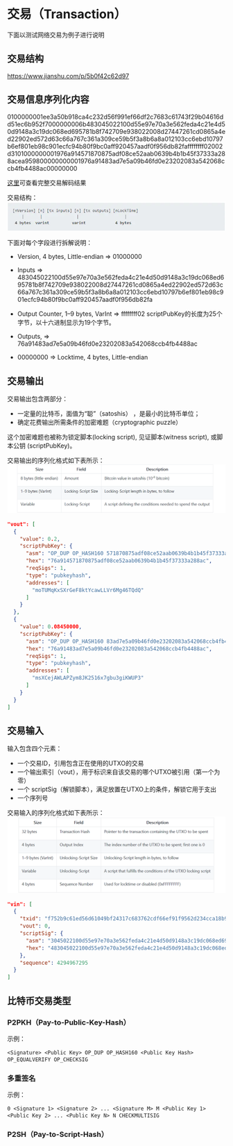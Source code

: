 # 交易（Transaction）

下面以测试网络交易为例子进行说明

## 交易结构
https://www.jianshu.com/p/5b0f42c62d97

## 交易信息序列化内容
0100000001ee3a50b918ca4c232d56f991ef66df2c7683c61743f29b04616dd51ec6b952f7000000006b483045022100d55e97e70a3e562feda4c21e4d50d9148a3c19dc068ed695781b8f742709e938022008d27447261cd0865a4ed22902ed572d63c66a767c361a309ce59b5f3a8b6a8a012103cc6ebd10797b6ef801eb98c901ecfc94b80f9bc0aff920457aadf0f956db82faffffffff02002d3101000000001976a914571870875adf08ce52aab0639b4b1b45f37333a288acea959800000000001976a91483ad7e5a09b46fd0e23202083a542068ccb4fb4488ac00000000

[这里](./data/交易解码.json)可查看完整交易解码结果

交易结构：
![image](./imgs/交易结构.webp)

下面对每个字段进行拆解说明：
- Version, 4 bytes, Little-endian
=> 01000000

- Inputs
=> 483045022100d55e97e70a3e562feda4c21e4d50d9148a3c19dc068ed695781b8f742709e938022008d27447261cd0865a4ed22902ed572d63c66a767c361a309ce59b5f3a8b6a8a012103cc6ebd10797b6ef801eb98c901ecfc94b80f9bc0aff920457aadf0f956db82fa

- Output Counter, 1–9 bytes, VarInt
=> ffffffff02
scriptPubKey的长度为25个字节，以十六进制显示为19个字节。

- Outputs, 
=> 76a91483ad7e5a09b46fd0e23202083a542068ccb4fb4488ac
- 00000000 => Locktime, 4 bytes, Little-endian









## 交易输出
交易输出包含两部分：
- 一定量的比特币，面值为“聪”（satoshis） ，是最小的比特币单位；
- 确定花费输出所需条件的加密难题（cryptographic puzzle）

这个加密难题也被称为锁定脚本(locking script), 见证脚本(witness script), 或脚本公钥 (scriptPubKey)。

交易输出的序列化格式如下表所示：
![image](./imgs/交易输出序列化格式.png)

```json
"vout": [
  {
    "value": 0.2,
    "scriptPubKey": {
      "asm": "OP_DUP OP_HASH160 571870875adf08ce52aab0639b4b1b45f37333a2 OP_EQUALVERIFY OP_CHECKSIG",
      "hex": "76a914571870875adf08ce52aab0639b4b1b45f37333a288ac",
      "reqSigs": 1,
      "type": "pubkeyhash",
      "addresses": [
        "moTUMqKxSXrGeF8ktYcawLLVr6Mg46TQdQ"
      ]
    }
  },
  {
    "value": 0.08450000,
    "scriptPubKey": {
      "asm": "OP_DUP OP_HASH160 83ad7e5a09b46fd0e23202083a542068ccb4fb44 OP_EQUALVERIFY OP_CHECKSIG",
      "hex": "76a91483ad7e5a09b46fd0e23202083a542068ccb4fb4488ac",
      "reqSigs": 1,
      "type": "pubkeyhash",
      "addresses": [
        "msXCejAWLAPZym8JK2516x7gbu3giKWUP3"
      ]
    }
  }
]
```

## 交易输入
输入包含四个元素：
- 一个交易ID，引用包含正在使用的UTXO的交易
- 一个输出索引（vout），用于标识来自该交易的哪个UTXO被引用（第一个为零）
- 一个 scriptSig（解锁脚本），满足放置在UTXO上的条件，解锁它用于支出
- 一个序列号

交易输入的序列化格式如下表所示：
![image](./imgs/交易输入序列化格式.png)

```json
"vin": [
  {
    "txid": "f752b9c61ed56d61049bf24317c683762cdf66ef91f9562d234cca18b9503aee",
    "vout": 0,
    "scriptSig": {
      "asm": "3045022100d55e97e70a3e562feda4c21e4d50d9148a3c19dc068ed695781b8f742709e938022008d27447261cd0865a4ed22902ed572d63c66a767c361a309ce59b5f3a8b6a8a[ALL] 03cc6ebd10797b6ef801eb98c901ecfc94b80f9bc0aff920457aadf0f956db82fa",
      "hex": "483045022100d55e97e70a3e562feda4c21e4d50d9148a3c19dc068ed695781b8f742709e938022008d27447261cd0865a4ed22902ed572d63c66a767c361a309ce59b5f3a8b6a8a012103cc6ebd10797b6ef801eb98c901ecfc94b80f9bc0aff920457aadf0f956db82fa"
    },
    "sequence": 4294967295
  }
]
```

## 比特币交易类型
### P2PKH（Pay-to-Public-Key-Hash）
示例：
```
<Signature> <Public Key> OP_DUP OP_HASH160 <Public Key Hash> OP_EQUALVERIFY OP_CHECKSIG
```

### 多重签名
示例：
```
0 <Signature 1> <Signature 2> ... <Signature M> M <Public Key 1> <Public Key 2> ... <Public Key N> N CHECKMULTISIG
```

### P2SH（Pay-to-Script-Hash）